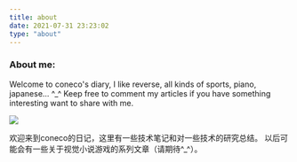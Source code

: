 ```yaml
---
title: about
date: 2021-07-31 23:23:02
type: "about"
---
```


### About me:

Welcome to coneco's diary, I like reverse, all kinds of sports, piano, japanese... ^_^
Keep free to comment my articles if you have something interesting want to share with me.

![](https://image-hosts.oss-cn-chengdu.aliyuncs.com/others/about_me.jpg)

欢迎来到coneco的日记，这里有一些技术笔记和对一些技术的研究总结。
以后可能会有一些关于视觉小说游戏的系列文章（请期待^_^）。